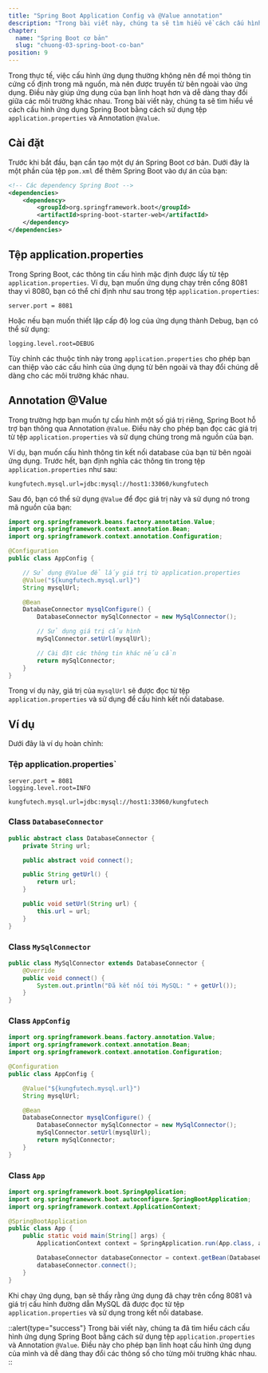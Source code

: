```yaml
---
title: "Spring Boot Application Config và @Value annotation"
description: "Trong bài viết này, chúng ta sẽ tìm hiểu về cách cấu hình ứng dụng Spring Boot bằng cách sử dụng tệp application.properties và Annotation @Value"
chapter:
  name: "Spring Boot cơ bản"
  slug: "chuong-03-spring-boot-co-ban"
position: 9
---
```


Trong thực tế, việc cấu hình ứng dụng thường không nên để mọi thông tin cứng cố định trong mã nguồn, mà nên được truyền từ bên ngoài vào ứng dụng. Điều này giúp ứng dụng của bạn linh hoạt hơn và dễ dàng thay đổi giữa các môi trường khác nhau. Trong bài viết này, chúng ta sẽ tìm hiểu về cách cấu hình ứng dụng Spring Boot bằng cách sử dụng tệp `application.properties` và Annotation `@Value`.

## Cài đặt

Trước khi bắt đầu, bạn cần tạo một dự án Spring Boot cơ bản. Dưới đây là một phần của tệp `pom.xml` để thêm Spring Boot vào dự án của bạn:

```xml
<!-- Các dependency Spring Boot -->
<dependencies>
    <dependency>
        <groupId>org.springframework.boot</groupId>
        <artifactId>spring-boot-starter-web</artifactId>
    </dependency>
</dependencies>
```

## Tệp application.properties

Trong Spring Boot, các thông tin cấu hình mặc định được lấy từ tệp `application.properties`. Ví dụ, bạn muốn ứng dụng chạy trên cổng 8081 thay vì 8080, bạn có thể chỉ định như sau trong tệp `application.properties`:

```properties
server.port = 8081
```

Hoặc nếu bạn muốn thiết lập cấp độ log của ứng dụng thành Debug, bạn có thể sử dụng:

```properties
logging.level.root=DEBUG
```

Tùy chỉnh các thuộc tính này trong `application.properties` cho phép bạn can thiệp vào các cấu hình của ứng dụng từ bên ngoài và thay đổi chúng dễ dàng cho các môi trường khác nhau.

## Annotation @Value

Trong trường hợp bạn muốn tự cấu hình một số giá trị riêng, Spring Boot hỗ trợ bạn thông qua Annotation `@Value`. Điều này cho phép bạn đọc các giá trị từ tệp `application.properties` và sử dụng chúng trong mã nguồn của bạn.

Ví dụ, bạn muốn cấu hình thông tin kết nối database của bạn từ bên ngoài ứng dụng. Trước hết, bạn định nghĩa các thông tin trong tệp `application.properties` như sau:

```properties
kungfutech.mysql.url=jdbc:mysql://host1:33060/kungfutech
```

Sau đó, bạn có thể sử dụng `@Value` để đọc giá trị này và sử dụng nó trong mã nguồn của bạn:

```java
import org.springframework.beans.factory.annotation.Value;
import org.springframework.context.annotation.Bean;
import org.springframework.context.annotation.Configuration;

@Configuration
public class AppConfig {

    // Sử dụng @Value để lấy giá trị từ application.properties
    @Value("${kungfutech.mysql.url}")
    String mysqlUrl;

    @Bean
    DatabaseConnector mysqlConfigure() {
        DatabaseConnector mySqlConnector = new MySqlConnector();

        // Sử dụng giá trị cấu hình
        mySqlConnector.setUrl(mysqlUrl);

        // Cài đặt các thông tin khác nếu cần
        return mySqlConnector;
    }
}
```

Trong ví dụ này, giá trị của `mysqlUrl` sẽ được đọc từ tệp `application.properties` và sử dụng để cấu hình kết nối database.

## Ví dụ

Dưới đây là ví dụ hoàn chỉnh:

### Tệp application.properties`

```properties
server.port = 8081
logging.level.root=INFO

kungfutech.mysql.url=jdbc:mysql://host1:33060/kungfutech
```

### Class `DatabaseConnector`

```java
public abstract class DatabaseConnector {
    private String url;

    public abstract void connect();

    public String getUrl() {
        return url;
    }

    public void setUrl(String url) {
        this.url = url;
    }
}
```

### Class `MySqlConnector`

```java
public class MySqlConnector extends DatabaseConnector {
    @Override
    public void connect() {
        System.out.println("Đã kết nối tới MySQL: " + getUrl());
    }
}
```

### Class `AppConfig`

```java
import org.springframework.beans.factory.annotation.Value;
import org.springframework.context.annotation.Bean;
import org.springframework.context.annotation.Configuration;

@Configuration
public class AppConfig {

    @Value("${kungfutech.mysql.url}")
    String mysqlUrl;

    @Bean
    DatabaseConnector mysqlConfigure() {
        DatabaseConnector mySqlConnector = new MySqlConnector();
        mySqlConnector.setUrl(mysqlUrl);
        return mySqlConnector;
    }
}
```

### Class `App`

```java
import org.springframework.boot.SpringApplication;
import org.springframework.boot.autoconfigure.SpringBootApplication;
import org.springframework.context.ApplicationContext;

@SpringBootApplication
public class App {
    public static void main(String[] args) {
        ApplicationContext context = SpringApplication.run(App.class, args);

        DatabaseConnector databaseConnector = context.getBean(DatabaseConnector.class);
        databaseConnector.connect();
    }
}
```

Khi chạy ứng dụng, bạn sẽ thấy rằng ứng dụng đã chạy trên cổng 8081 và giá trị cấu hình đường dẫn MySQL đã được đọc từ tệp `application.properties` và sử dụng trong kết nối database.

::alert{type="success"}
Trong bài viết này, chúng ta đã tìm hiểu cách cấu hình ứng dụng Spring Boot bằng cách sử dụng tệp `application.properties` và Annotation `@Value`. Điều này cho phép bạn linh hoạt cấu hình ứng dụng của mình và dễ dàng thay đổi các thông số cho từng môi trường khác nhau.
::
